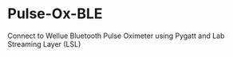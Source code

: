 # Pulse-Ox-BLE
Connect to Wellue Bluetooth Pulse Oximeter using Pygatt and Lab Streaming Layer (LSL)
